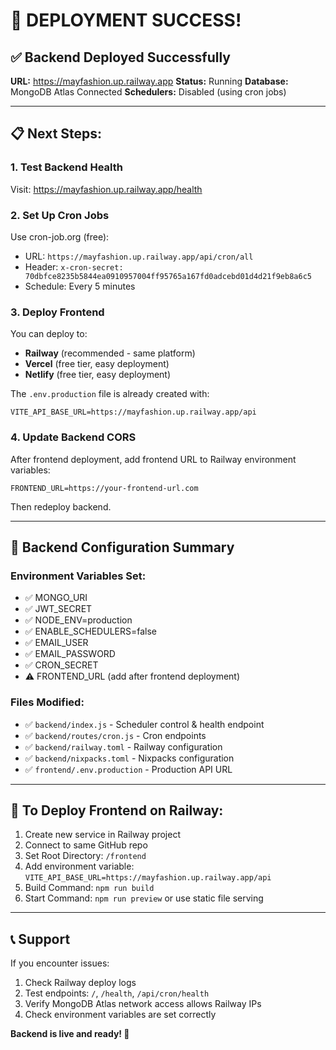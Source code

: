 # 🚀 DEPLOYMENT SUCCESS! 

## ✅ Backend Deployed Successfully
**URL:** https://mayfashion.up.railway.app
**Status:** Running
**Database:** MongoDB Atlas Connected
**Schedulers:** Disabled (using cron jobs)

---

## 📋 Next Steps:

### 1. Test Backend Health
Visit: https://mayfashion.up.railway.app/health

### 2. Set Up Cron Jobs
Use cron-job.org (free):
- URL: `https://mayfashion.up.railway.app/api/cron/all`
- Header: `x-cron-secret: 70dbfce8235b5844ea0910957004ff95765a167fd0adcebd01d4d21f9eb8a6c5`
- Schedule: Every 5 minutes

### 3. Deploy Frontend
You can deploy to:
- **Railway** (recommended - same platform)
- **Vercel** (free tier, easy deployment)
- **Netlify** (free tier, easy deployment)

The `.env.production` file is already created with:
```
VITE_API_BASE_URL=https://mayfashion.up.railway.app/api
```

### 4. Update Backend CORS
After frontend deployment, add frontend URL to Railway environment variables:
```
FRONTEND_URL=https://your-frontend-url.com
```

Then redeploy backend.

---

## 🔧 Backend Configuration Summary

### Environment Variables Set:
- ✅ MONGO_URI
- ✅ JWT_SECRET
- ✅ NODE_ENV=production
- ✅ ENABLE_SCHEDULERS=false
- ✅ EMAIL_USER
- ✅ EMAIL_PASSWORD
- ✅ CRON_SECRET
- ⚠️  FRONTEND_URL (add after frontend deployment)

### Files Modified:
- ✅ `backend/index.js` - Scheduler control & health endpoint
- ✅ `backend/routes/cron.js` - Cron endpoints
- ✅ `backend/railway.toml` - Railway configuration
- ✅ `backend/nixpacks.toml` - Nixpacks configuration
- ✅ `frontend/.env.production` - Production API URL

---

## 🎯 To Deploy Frontend on Railway:

1. Create new service in Railway project
2. Connect to same GitHub repo
3. Set Root Directory: `/frontend`
4. Add environment variable: `VITE_API_BASE_URL=https://mayfashion.up.railway.app/api`
5. Build Command: `npm run build`
6. Start Command: `npm run preview` or use static file serving

---

## 📞 Support

If you encounter issues:
1. Check Railway deploy logs
2. Test endpoints: `/`, `/health`, `/api/cron/health`
3. Verify MongoDB Atlas network access allows Railway IPs
4. Check environment variables are set correctly

**Backend is live and ready! 🚀**
